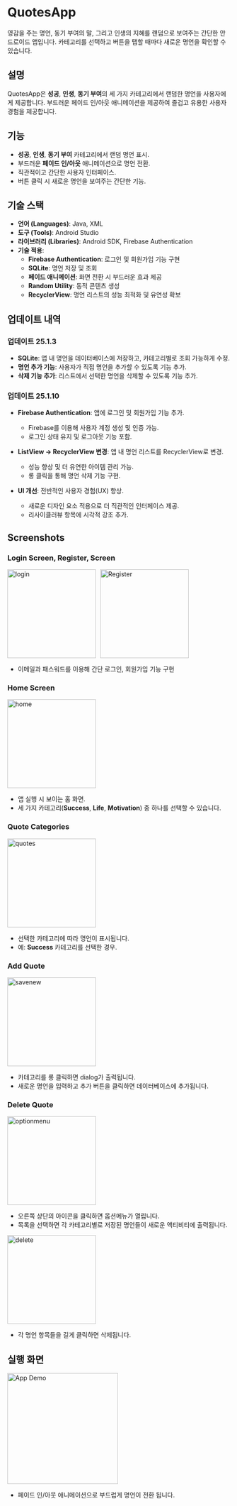 # QuotesApp

영감을 주는 명언, 동기 부여의 말, 그리고 인생의 지혜를 랜덤으로 보여주는 간단한 안드로이드 앱입니다. 카테고리를 선택하고 버튼을 탭할 때마다 새로운 명언을 확인할 수 있습니다.

## 설명

QuotesApp은 **성공**, **인생**, **동기 부여**의 세 가지 카테고리에서 랜덤한 명언을 사용자에게 제공합니다. 부드러운 페이드 인/아웃 애니메이션을 제공하여 즐겁고 유용한 사용자 경험을 제공합니다. 

## 기능

- **성공**, **인생**, **동기 부여** 카테고리에서 랜덤 명언 표시.
- 부드러운 **페이드 인/아웃** 애니메이션으로 명언 전환.
- 직관적이고 간단한 사용자 인터페이스.
- 버튼 클릭 시 새로운 명언을 보여주는 간단한 기능.

## 기술 스택

- **언어 (Languages)**: Java, XML
- **도구 (Tools)**: Android Studio
- **라이브러리 (Libraries)**: Android SDK, Firebase Authentication
- **기술 적용**:
  - **Firebase Authentication**: 로그인 및 회원가입 기능 구현
  - **SQLite**: 명언 저장 및 조회
  - **페이드 애니메이션**: 화면 전환 시 부드러운 효과 제공
  - **Random Utility**: 동적 콘텐츠 생성
  - **RecyclerView**: 명언 리스트의 성능 최적화 및 유연성 확보


## 업데이트 내역

### 업데이트 25.1.3
- **SQLite**: 앱 내 명언을 데이터베이스에 저장하고, 카테고리별로 조회 가능하게 수정.
- **명언 추가 기능**: 사용자가 직접 명언을 추가할 수 있도록 기능 추가.
- **삭제 기능 추가**: 리스트에서 선택한 명언을 삭제할 수 있도록 기능 추가.


### 업데이트 25.1.10
- **Firebase Authentication**: 앱에 로그인 및 회원가입 기능 추가.
  - Firebase를 이용해 사용자 계정 생성 및 인증 가능.
  - 로그인 상태 유지 및 로그아웃 기능 포함.

- **ListView -> RecyclerView 변경**: 앱 내 명언 리스트를 RecyclerView로 변경.
  - 성능 향상 및 더 유연한 아이템 관리 가능.
  - 롱 클릭을 통해 명언 삭제 기능 구현.

- **UI 개선**: 전반적인 사용자 경험(UX) 향상.
  - 새로운 디자인 요소 적용으로 더 직관적인 인터페이스 제공.
  - 리사이클러뷰 항목에 시각적 강조 추가.

  
## Screenshots

### Login Screen, Register, Screen
<div style="display: flex; flex-wrap: wrap; gap: 10px;">
<img src="screenshots/login.png" alt="login" width="200">
<img src="screenshots/Register.png" alt="Register" width="200">
</div>
  

- 이메일과 패스워드를 이용해 간단 로그인, 회원가입 기능 구현


### Home Screen
<img src="screenshots/home.png" alt="home" width="200">

- 앱 실행 시 보이는 홈 화면.  
- 세 가지 카테고리(**Success**, **Life**, **Motivation**) 중 하나를 선택할 수 있습니다.


### Quote Categories
<img src="screenshots/quotes.png" alt="quotes" width="200">

- 선택한 카테고리에 따라 명언이 표시됩니다.  
- 예: **Success** 카테고리를 선택한 경우.


### Add Quote
<img src="screenshots/savenew.png" alt="savenew" width="200">

- 카테고리를 롱 클릭하면 dialog가 출력됩니다.  
- 새로운 명언을 입력하고 추가 버튼을 클릭하면 데이터베이스에 추가됩니다.


### Delete Quote
<img src="screenshots/optionmenu.png" alt="optionmenu" width="200">

- 오른쪽 상단의 아이콘을 클릭하면 옵션메뉴가 열립니다.
- 목록을 선택하면 각 카테고리별로 저장된 명언들이 새로운 액티비티에 출력됩니다.

  
<img src="screenshots/delete.png" alt="delete" width="200">

- 각 명언 항목들을 길게 클릭하면 삭제됩니다.


## 실행 화면

<img src="video/testvideo.gif" alt="App Demo" width="250">

- 페이드 인/아웃 애니메이션으로 부드럽게 명언이 전환 됩니다.
